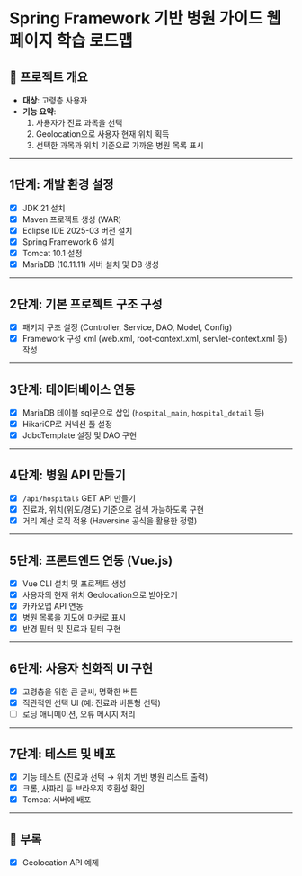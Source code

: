 # Spring Framework 기반 병원 가이드 웹 페이지 학습 로드맵

## 🎯 프로젝트 개요
- **대상**: 고령층 사용자
- **기능 요약**:
  1. 사용자가 진료 과목을 선택
  2. Geolocation으로 사용자 현재 위치 획득
  3. 선택한 과목과 위치 기준으로 가까운 병원 목록 표시

---

## 1단계: 개발 환경 설정
- [x] JDK 21 설치
- [x] Maven 프로젝트 생성 (WAR)
- [x] Eclipse IDE 2025-03 버전 설치
- [x] Spring Framework 6 설치
- [x] Tomcat 10.1 설정
- [x] MariaDB (10.11.11) 서버 설치 및 DB 생성

---

## 2단계: 기본 프로젝트 구조 구성
- [x] 패키지 구조 설정 (Controller, Service, DAO, Model, Config)
- [x] Framework 구성 xml (web.xml, root-context.xml, servlet-context.xml 등) 작성

---

## 3단계: 데이터베이스 연동
- [x] MariaDB 테이블 sql문으로 삽입 (`hospital_main`, `hospital_detail` 등)
- [x] HikariCP로 커넥션 풀 설정
- [x] JdbcTemplate 설정 및 DAO 구현

---

## 4단계: 병원 API 만들기
- [x] `/api/hospitals` GET API 만들기
- [x] 진료과, 위치(위도/경도) 기준으로 검색 가능하도록 구현
- [x] 거리 계산 로직 적용 (Haversine 공식을 활용한 정렬)

---

## 5단계: 프론트엔드 연동 (Vue.js)
- [x] Vue CLI 설치 및 프로젝트 생성
- [x] 사용자의 현재 위치 Geolocation으로 받아오기
- [x] 카카오맵 API 연동
- [x] 병원 목록을 지도에 마커로 표시
- [x] 반경 필터 및 진료과 필터 구현

---

## 6단계: 사용자 친화적 UI 구현
- [x] 고령층을 위한 큰 글씨, 명확한 버튼
- [x] 직관적인 선택 UI (예: 진료과 버튼형 선택)
- [ ] 로딩 애니메이션, 오류 메시지 처리

---

## 7단계: 테스트 및 배포
- [x] 기능 테스트 (진료과 선택 → 위치 기반 병원 리스트 출력)
- [x] 크롬, 사파리 등 브라우저 호환성 확인
- [x] Tomcat 서버에 배포

---

## 📝 부록
- [x] Geolocation API 예제